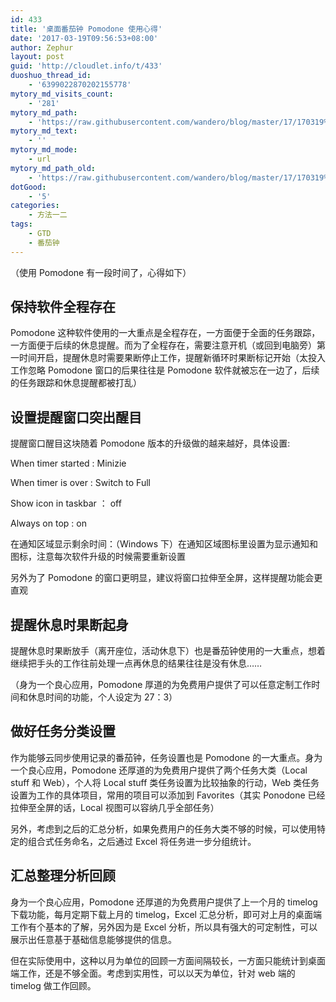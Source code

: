 ```yaml
---
id: 433
title: '桌面番茄钟 Pomodone 使用心得'
date: '2017-03-19T09:56:53+08:00'
author: Zephur
layout: post
guid: 'http://cloudlet.info/t/433'
duoshuo_thread_id:
    - '6399022870202155778'
mytory_md_visits_count:
    - '281'
mytory_md_path:
    - 'https://raw.githubusercontent.com/wandero/blog/master/17/170319%E6%A1%8C%E9%9D%A2%E7%95%AA%E8%8C%84%E9%92%9F%20Pomodone%20%E4%BD%BF%E7%94%A8%E5%BF%83%E5%BE%97.md'
mytory_md_text:
    - ''
mytory_md_mode:
    - url
mytory_md_path_old:
    - 'https://raw.githubusercontent.com/wandero/blog/master/17/170319%E6%A1%8C%E9%9D%A2%E7%95%AA%E8%8C%84%E9%92%9F%20Pomodone%20%E4%BD%BF%E7%94%A8%E5%BF%83%E5%BE%97.md'
dotGood:
    - '5'
categories:
    - 方法一二
tags:
    - GTD
    - 番茄钟
---
```


（使用 Pomodone 有一段时间了，心得如下）

## 保持软件全程存在

Pomodone 这种软件使用的一大重点是全程存在，一方面便于全面的任务跟踪，一方面便于后续的休息提醒。而为了全程存在，需要注意开机（或回到电脑旁）第一时间开启，提醒休息时需要果断停止工作，提醒新循环时果断标记开始（太投入工作忽略 Pomodone 窗口的后果往往是 Pomodone 软件就被忘在一边了，后续的任务跟踪和休息提醒都被打乱）

<!-- more -->

## 设置提醒窗口突出醒目

提醒窗口醒目这块随着 Pomodone 版本的升级做的越来越好，具体设置:

When timer started : Minizie

When timer is over : Switch to Full

Show icon in taskbar ： off

Always on top : on

在通知区域显示剩余时间：（Windows 下）在通知区域图标里设置为显示通知和图标，注意每次软件升级的时候需要重新设置

另外为了 Pomodone 的窗口更明显，建议将窗口拉伸至全屏，这样提醒功能会更直观

## 提醒休息时果断起身

提醒休息时果断放手（离开座位，活动休息下）也是番茄钟使用的一大重点，想着继续把手头的工作往前处理一点再休息的结果往往是没有休息……

（身为一个良心应用，Pomodone 厚道的为免费用户提供了可以任意定制工作时间和休息时间的功能，个人设定为 27：3）

## 做好任务分类设置

作为能够云同步使用记录的番茄钟，任务设置也是 Pomodone 的一大重点。身为一个良心应用，Pomodone 还厚道的为免费用户提供了两个任务大类（Local stuff 和 Web），个人将 Local stuff 类任务设置为比较抽象的行动，Web 类任务设置为工作的具体项目，常用的项目可以添加到 Favorites（其实 Ponodone 已经拉伸至全屏的话，Local 视图可以容纳几乎全部任务）

另外，考虑到之后的汇总分析，如果免费用户的任务大类不够的时候，可以使用特定的组合式任务命名，之后通过 Excel 将任务进一步分组统计。

## 汇总整理分析回顾

身为一个良心应用，Pomodone 还厚道的为免费用户提供了上一个月的 timelog 下载功能，每月定期下载上月的 timelog，Excel 汇总分析，即可对上月的桌面端工作有个基本的了解，另外因为是 Excel 分析，所以具有强大的可定制性，可以展示出任意基于基础信息能够提供的信息。

但在实际使用中，这种以月为单位的回顾一方面间隔较长，一方面只能统计到桌面端工作，还是不够全面。考虑到实用性，可以以天为单位，针对 web 端的 timelog 做工作回顾。